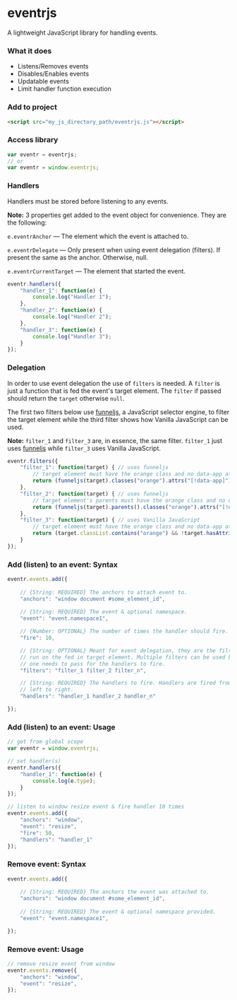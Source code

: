 # eventrjs

A lightweight JavaScript library for handling events.

### What it does

* Listens/Removes events
* Disables/Enables events
* Updatable events
* Limit handler function execution

### Add to project

```html
<script src="my_js_directory_path/eventrjs.js"></script>
```

### Access library

```js
var eventr = eventrjs;
// or
var eventr = window.eventrjs;
```

### Handlers

Handlers must be stored before listening to any events.

**Note:** 3 properties get added to the event object for convenience. They are the following:

```e.eventrAnchor``` &mdash; The element which the event is attached to.

```e.eventrDelegate``` &mdash; Only present when using event delegation (filters). If present the same as the anchor. Otherwise, null.

```e.eventrCurrentTarget``` &mdash; The element that started the event.



```js
eventr.handlers({
    "handler_1": function(e) {
        console.log("Handler 1");
    },
    "handler_2": function(e) {
        console.log("Handler 2");
    },
    "handler_3": function(e) {
        console.log("Handler 3");
    }
});
```

### Delegation

In order to use event delegation the use of `filters` is needed. A `filter` is just a function that is fed the event's target element. The `filter` if passed should return the `target` otherwise `null`.

The first two filters below use [funneljs](https://github.com/cgabriel5/funneljs), a JavaScript selector engine, to filter the target element while the third filter shows how Vanilla JavaScript can be used.

**Note:** `filter_1` and `filter_3` are, in essence, the same filter. `filter_1` just uses [funneljs](https://github.com/cgabriel5/funneljs) while `filter_3` uses Vanilla JavaScript.

```js
eventr.filters({
    "filter_1": function(target) { // uses funneljs
        // target element must have the orange class and no data-app attribute
        return (funneljs(target).classes("orange").attrs("[!data-app]").pop().length) ? target : null;
    },
    "filter_2": function(target) { // uses funneljs
        // target element's parents must have the orange class and no data-app attribute
        return (funneljs(target).parents().classes("orange").attrs("[!data-app]").pop().length) ? target : null;
    },
    "filter_3": function(target) { // uses Vanilla JavaScript
        // target element must have the orange class and no data-app attribute
        return (target.classList.contains("orange") && !target.hasAttribute("data-app")) ? target : null;
    }
});
```

### Add (listen) to an event: Syntax

```js
eventr.events.add({
    
    // {String: REQUIRED} The anchors to attach event to.
    "anchors": "window document #some_element_id", 
    
    // {String: REQUIRED} The event & optional namespace.
    "event": "event.namespace1",

    // {Number: OPTIONAL} The number of times the handler should fire.
    "fire": 10,

    // {String: OPTIONAL} Meant for event delegation, they are the filters to 
    // run on the fed in target element. Multiple filters can be used but only 
    // one needs to pass for the handlers to fire.
    "filters": "filter_1 filter_2 filter_n",

    // {String: REQUIRED} The handlers to fire. Handlers are fired from 
    // left to right.
    "handlers": "handler_1 handler_2 handler_n"    

});
```

### Add (listen) to an event: Usage

```js
// get from global scope
var eventr = window.eventrjs;

// set handler(s)
eventr.handlers({
    "handler_1": function(e) {
        console.log(e.type);
    }
});

// listen to window resize event & fire handler 10 times
eventr.events.add({
    "anchors": "window",
    "event": "resize",
    "fire": 50,
    "handlers": "handler_1"
});
```

### Remove event: Syntax

```js
eventr.events.add({
    
    // {String: REQUIRED} The anchors the event was attached to.
    "anchors": "window document #some_element_id", 
    
    // {String: REQUIRED} The event & optional namespace provided.
    "event": "event.namespace1",  

});
```

### Remove event: Usage

```js
// remove resize event from window
eventr.events.remove({
    "anchors": "window",
    "event": "resize",
});
```